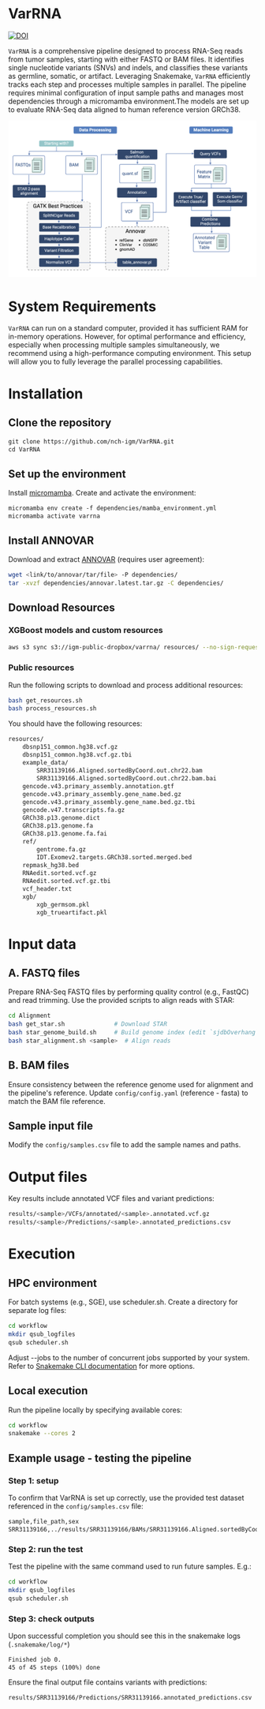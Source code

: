 # VarRNA 

[![DOI](https://zenodo.org/badge/785853408.svg)](https://doi.org/10.5281/zenodo.14699944)

`VarRNA` is a comprehensive pipeline designed to process RNA-Seq reads from tumor samples, starting with either FASTQ or BAM files. It identifies single nucleotide variants (SNVs) and indels, and classifies these variants as germline, somatic, or artifact. Leveraging Snakemake, `VarRNA` efficiently tracks each step and processes multiple samples in parallel. The pipeline requires minimal configuration of input sample paths and manages most dependencies through a micromamba environment.The models are set up to evaluate RNA-Seq data aligned to human reference version GRCh38.


![Schematic](VarRNA-schematic.png)

System Requirements
======

`VarRNA` can run on a standard computer, provided it has sufficient RAM for in-memory operations. However, for optimal performance and efficiency, especially when processing multiple samples simultaneously, we recommend using a high-performance computing environment. This setup will allow you to fully leverage the parallel processing capabilities.


Installation
=====

## Clone the repository

```
git clone https://github.com/nch-igm/VarRNA.git
cd VarRNA
```

## Set up the environment
Install [micromamba](https://mamba.readthedocs.io/en/latest/installation/micromamba-installation.html). Create and activate the environment:
```
micromamba env create -f dependencies/mamba_environment.yml
micromamba activate varrna
```

## Install ANNOVAR

Download and extract [ANNOVAR](https://annovar.openbioinformatics.org/en/latest/user-guide/download/) (requires user agreement):
```bash
wget <link/to/annovar/tar/file> -P dependencies/
tar -xvzf dependencies/annovar.latest.tar.gz -C dependencies/
```

## Download Resources

### XGBoost models and custom resources
```bash
aws s3 sync s3://igm-public-dropbox/varrna/ resources/ --no-sign-request
```

### Public resources
Run the following scripts to download and process additional resources:
```bash
bash get_resources.sh
bash process_resources.sh
```

You should have the following resources:
```
resources/
    dbsnp151_common.hg38.vcf.gz
    dbsnp151_common.hg38.vcf.gz.tbi
    example_data/
        SRR31139166.Aligned.sortedByCoord.out.chr22.bam
        SRR31139166.Aligned.sortedByCoord.out.chr22.bam.bai
    gencode.v43.primary_assembly.annotation.gtf
    gencode.v43.primary_assembly.gene_name.bed.gz
    gencode.v43.primary_assembly.gene_name.bed.gz.tbi
    gencode.v47.transcripts.fa.gz
    GRCh38.p13.genome.dict
    GRCh38.p13.genome.fa
    GRCh38.p13.genome.fa.fai
    ref/
        gentrome.fa.gz
        IDT.Exomev2.targets.GRCh38.sorted.merged.bed
    repmask_hg38.bed
    RNAedit.sorted.vcf.gz
    RNAedit.sorted.vcf.gz.tbi
    vcf_header.txt
    xgb/
        xgb_germsom.pkl
        xgb_trueartifact.pkl
```


Input data
======

## A. FASTQ files
Prepare RNA-Seq FASTQ files by performing quality control (e.g., FastQC) and read trimming. Use the provided scripts to align reads with STAR:
```bash
cd Alignment
bash get_star.sh              # Download STAR
bash star_genome_build.sh     # Build genome index (edit `sjdbOverhang` if necessary)
bash star_alignment.sh <sample>  # Align reads
```


## B. BAM files

Ensure consistency between the reference genome used for alignment and the pipeline's reference. Update `config/config.yaml` (reference - fasta) to match the BAM file reference.


## Sample input file

Modify the ```config/samples.csv``` file to add the sample names and paths.


Output files
======
Key results include annotated VCF files and variant predictions:
```bash
results/<sample>/VCFs/annotated/<sample>.annotated.vcf.gz
results/<sample>/Predictions/<sample>.annotated_predictions.csv
```

Execution
======

## HPC environment
For batch systems (e.g., SGE), use scheduler.sh. Create a directory for separate log files:
```bash
cd workflow
mkdir qsub_logfiles
qsub scheduler.sh
```
Adjust --jobs to the number of concurrent jobs supported by your system. Refer to [Snakemake CLI documentation](https://snakemake.readthedocs.io/en/stable/executing/cli.html) for more options.

## Local execution
Run the pipeline locally by specifying available cores:
```bash
cd workflow
snakemake --cores 2
```

## Example usage - testing the pipeline

### Step 1: setup
To confirm that VarRNA is set up correctly, use the provided test dataset referenced in the `config/samples.csv` file:
```
sample,file_path,sex
SRR31139166,../results/SRR31139166/BAMs/SRR31139166.Aligned.sortedByCoord.out.chr22.bam,female
```

### Step 2: run the test
Test the pipeline with the same command used to run future samples. E.g.: 
```bash
cd workflow
mkdir qsub_logfiles
qsub scheduler.sh
```


### Step 3: check outputs
Upon successful completion you should see this in the snakemake logs (`.snakemake/log/*`)
```
Finished job 0.
45 of 45 steps (100%) done
```

Ensure the final output file contains variants with predictions:
```
results/SRR31139166/Predictions/SRR31139166.annotated_predictions.csv
```

